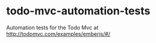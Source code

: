 # todo-mvc-automation-tests
Automation tests for the Todo Mvc at http://todomvc.com/examples/emberjs/#/
